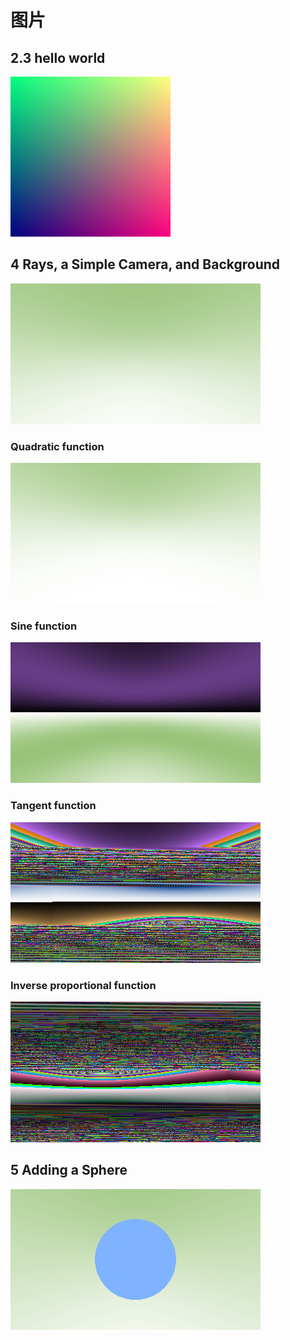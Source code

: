 # 图片

## 2.3 hello world

![](./img/img00.png)

## 4 Rays, a Simple Camera, and Background

![](./img/img01.png)

### Quadratic function

![](./img/img01-00.png)

### Sine function

![](./img/img01-01.png)

### Tangent function

![](./img/img01-02.png)

### Inverse proportional function

![](./img/img01-03.png)

## 5 Adding a Sphere

![](./img/img02.png)